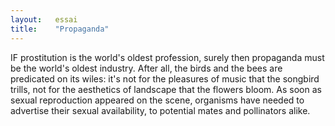 ```yaml
---
layout:   essai
title:    "Propaganda"
---
```


IF prostitution is the world's oldest profession, surely then propaganda must
be the world's oldest industry. After all, the birds and the bees are
predicated on its wiles: it's not for the pleasures of music that the songbird
trills, not for the aesthetics of landscape that the flowers bloom. As soon as
sexual reproduction appeared on the scene, organisms have needed to advertise
their sexual availability, to potential mates and pollinators alike.

<!-- 
propaganda -> advertising after ww2


  - advertising as the world's oldest industry? the ad-men predate prostitutes
    even [citation needed: prostitution in apes; any older?]. certainly with
    sexual reproduction came the need to advertise sexual availability, before
    animals figured out they could barter sex.
  - have to advertise to stand out in a crowded market (generating demand where
    previously there was none, i.e. nobody saw a need for it, or wanted it in
    the first place)
  - somewhere along the way people accepted that lie/adverts as truth at
    face-value (observation collapses the wave function? observation changes
    the result? or was that true from the start?)
  - something about plato vs aristotle??
  - no logo: unfettered from earthly goods & assets, trade on ideas & brands
    (attempting to extricate oneself from the human boundary condition, only
    everyone is still tied down)
  - value of "essential work" vs value of "non-essential work" (COVID-19)
  - value of "woman's work" vs value of "non-woman's work"
    - russia doctors anecdote
  - commodity fetishism -> brand fetishism
  - unfortunately, human brains seem to work just via passive absorption on
    some level: see/hear something more => seems more true

  - hollywood + cultural dominance + consumerism + propaganda
  - panem et circensus / soma
  - persuasion by diffusion, or why i have a hard time reading a lot of fiction
    / watching shows (tv/movie) these days
  - "Bernays, particularly after the rise and fall of the Third Reich (Goebbels
    was an assiduous student of his methods), thought that the safest way of
    maintaining democracy was to distract people from dangerous political
    thought by letting them think that their real choices were as consumers."
    "In proving this, and in showing, as Bernays predicted and helped to 
    engineer, how American and British democracy has evolved from supporting a
    liberal elite which told you what was good for you, to supporting another,
    market oriented elite, which keeps you in check by constantly giving you
    the things you feel you want, Curtis, however, found himself presented
    with a problem."
    "In this respect, the genie of the Self has already escaped the bottle.
    One logical conclusion of Curtis's argument is that business will
    eventually take over the functions of government, since it is much better,
    more effective, at simply satisfying people's desires than any politician
    ever was."
    "In an interview when he was 100, the father of public relations allowed
    that he may have created something of a monster.

    'Everyone has a press agent now,' he said, 'or a media consultant or
    communications director or whatever you want to call it. Sometimes,' he
    suggested, 'it seems sort of like having discovered a medicine to cure a
    disease, and then finding out that so much of it is being administered that
    people are getting sick from the overdoses.'"
    --https://www.theguardian.com/education/2002/mar/10/medicalscience.highereducation
  - "Consumers are like roaches. You spray them and spray them, and after a 
    while, it doesn't work anymore" -- naomi klein (?)
  - lifestyle marketing
    - Curtis: "lifestyle" marketing from lucrative exploitation of Freudian
      theories about the irrational, subconscious self. manufacturers worried
      that people would stop buying once they got what they needed (demand-side)
      - https://www.hgi.org.uk/resources/delve-our-extensive-library/interviews/century-self
    - Klein: "lifestyle" marketing because competing on basis of superior
      products wasn't profitable any longer => get rid of physical assets &
      factories & costly full-time workers, focus on brand and design and
      marketing that don't carry "physical costs" with them (supply-side)
  - lit
    - brave new world
    - century of the self
    - no logo
    - propaganda & control of the public mind
    - mad men
    - amusing ourselves to death
 -->